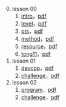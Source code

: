 0. lesson 00
    1. [intro](lesson00/1.intro.html)，[pdf](lesson00/00.1-intro.pdf)
    2. [level](lesson00/2.level.html)，[pdf](lesson00/00.2-level.pdf)
    3. [pts](lesson00/3.pts.html)，[pdf](lesson00/00.3-pts.pdf)
    4. [method](lesson00/4.method.html)，[pdf](lesson00/00.4-method.pdf)
    5. [resource](lesson00/5.resource.html)，[pdf](lesson00/00.5-resource.pdf)
    6. [tong11](lesson00/6.tong11.html)，[pdf](lesson00/00.6-tong11.pdf)
1. lesson 01
    1. [devcpp](lesson01/1.devcpp.html)，[pdf](lesson01/00.1-devcpp.pdf)
    2. [challenge](lesson01/2.challenge.html)，[pdf](lesson01/00.2-challenge.pdf)
2. lesson 02
    1. [program](lesson02/1.program.html)，[pdf](lesson02/00.1-program.pdf)
    2. [challenge](lesson02/2.challenge.html)，[pdf](lesson02/00.2-challenge.pdf)


